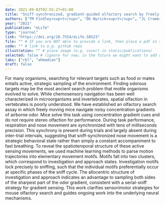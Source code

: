 ```yaml
---
date: 2021-09-02T02:55:27+01:00
title: "Sniff-synchronized, gradient-guided olfactory search by freely moving mice"
authors: ["TM Findley<sup>†</sup>", "DG Wyrick<sup>†</sup>", "JL Cramer", "MA Brown", "B Holcomb", "R Attey", "D Yeh", "E Monasevitch", "N Nouboussi", "I Cullen", "JO Songco", "JF King", "ya311<sup>*</sup>", "MC Smear<sup>*</sup>"]
year: "2021"
publication: "eLife"
type: "journal"
link: "https://doi.org/10.7554/eLife.58523"
file: "" # IF you are NOT able to provide a link, then place a pdf in static/publications/ and write the filename here (e.g. "hennequin-neuron-2018.pdf") 
code: "" # link to e.g. github repo
illustration: "" # place image (e.g. cover) in static/publications/
selected: false # (ignore for now; in the future we might want to add a "Selected publications" section)
labs: ["cbl", "ahmadian"]
draft: false
---
```


For many organisms, searching for relevant targets such as food or mates entails active, strategic sampling of the environment. Finding odorous targets may be the most ancient search problem that motile organisms evolved to solve. While chemosensory navigation has been well characterized in microorganisms and invertebrates, spatial olfaction in vertebrates is poorly understood. We have established an olfactory search assay in which freely moving mice navigate noisy concentration gradients of airborne odor. Mice solve this task using concentration gradient cues and do not require stereo olfaction for performance. During task performance, respiration and nose movement are synchronized with tens of milliseconds precision. This synchrony is present during trials and largely absent during inter-trial intervals, suggesting that sniff-synchronized nose movement is a strategic behavioral state rather than simply a constant accompaniment to fast breathing. To reveal the spatiotemporal structure of these active sensing movements, we used machine learning methods to parse motion trajectories into elementary movement motifs. Motifs fall into two clusters, which correspond to investigation and approach states. Investigation motifs lock precisely to sniffing, such that the individual motifs preferentially occur at specific phases of the sniff cycle. The allocentric structure of investigation and approach indicates an advantage to sampling both sides of the sharpest part of the odor gradient, consistent with a serial-sniff strategy for gradient sensing. This work clarifies sensorimotor strategies for mouse olfactory search and guides ongoing work into the underlying neural mechanisms.
